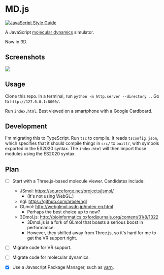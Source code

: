# MD.js
[![JavaScript Style Guide](https://img.shields.io/badge/code_style-standard-brightgreen.svg)](https://standardjs.com)

A JavaScript [molecular dynamics](https://en.wikipedia.org/wiki/Molecular_dynamics) simulator.

Now in 3D.

## Screenshots

![](https://media0.giphy.com/media/boyW0pDMJDWqyLv96Z/giphy.gif)

## Usage

Clone this repo. In a terminal, run `python -m http.server --directory .`. Go to `http://127.0.0.1:8000/`.

Run `index.html`. Best viewed on a smartphone with a Google Cardboard.

## Development

I'm migrating this to TypeScript. Run `tsc` to compile. It reads `tsconfig.json`, which specifies that it should compile things in `src/` to `built/`, with symbols exported in the ES2020 syntax. The `index.html` will then import those modules using the ES2020 syntax.

## Plan

- [ ] Start with a Three.js-based molecule viewer.
  Candidates include:
  - JSmol: https://sourceforge.net/projects/jsmol/
    - (It's not using WebGL.)
  - ngl: https://github.com/arose/ngl
  - GLmol: http://webglmol.osdn.jp/index-en.html
    - Perhaps the best choice up to now?
  - 3Dmol.js: http://bioinformatics.oxfordjournals.org/content/31/8/1322
    - 3Dmol.js is a fork of GLmol that boasts a serious boost in performance.
    - However, they shifted away from Three.js, so it's hard for me to get the VR support right.

- [ ] Migrate code for VR support.
- [ ] Migrate code for molecular dynamics.
- [x] Use a Javascript Package Manager, such as [yarn](https://yarnpkg.com/zh-Hans/docs/install).

